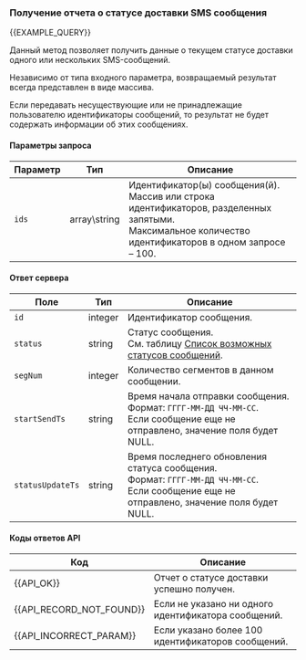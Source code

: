 ### Получение отчета о статусе доставки SMS сообщения
{{EXAMPLE_QUERY}}

Данный метод позволяет получить данные о текущем статусе доставки одного или нескольких SMS-сообщений.

Независимо от типа входного параметра, возвращаемый результат всегда представлен в виде массива. 

Если передавать несуществующие или не принадлежащие пользователю идентификаторы сообщений, то результат не будет содержать информации об этих сообщениях.

#### Параметры запроса

 Параметр   | Тип    | Описание
------------|--------|-----------
`ids`       | array\string | Идентификатор(ы) сообщения(й).<br>Массив или строка идентификаторов, разделенных запятыми.<br>Максимальное количество идентификаторов в одном запросе – 100.

#### Ответ сервера

Поле           | Тип     | Описание
---------------|---------|-------------
`id`             | integer | Идентификатор сообщения.
`status`         | string  | Статус сообщения.<br>Cм. таблицу [Список возможных статусов сообщений](other#SmsStatus).
`segNum`         | integer | Количество сегментов в данном сообщении.
`startSendTs`    | string  | Время начала отправки сообщения.<br>Формат: `ГГГГ-ММ-ДД ЧЧ-ММ-СС`.<br>Если сообщение еще не отправлено, значение поля будет NULL.
`statusUpdateTs` | string  | Время последнего обновления статуса сообщения.<br>Формат: `ГГГГ-ММ-ДД ЧЧ-ММ-СС`.<br>Если сообщение еще не отправлено, значение поля будет NULL.

#### Коды ответов API

Код | Описание
----|----
{{API_OK}} | Отчет о статусе доставки успешно получен.
{{API_RECORD_NOT_FOUND}} | Eсли не указано ни одного идентификатора сообщений.
{{API_INCORRECT_PARAM}}  | Eсли указано более 100 идентификаторов сообщений.
